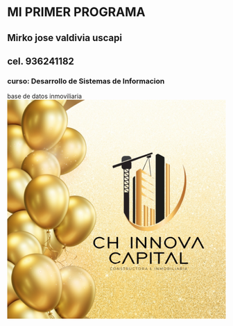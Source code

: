 # MI PRIMER PROGRAMA
## Mirko jose valdivia uscapi
## cel. 936241182 
### curso: Desarrollo de Sistemas de Informacion
base de datos inmoviliaria 
![ch inmoviliaria](image-1.png)
